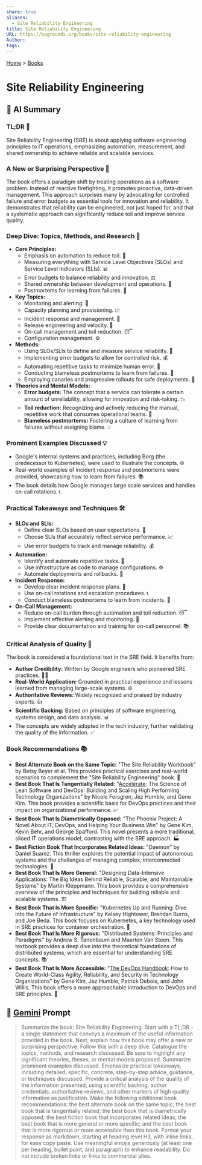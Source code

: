 ```yaml
---
share: true
aliases:
  - Site Reliability Engineering
title: Site Reliability Engineering
URL: https://bagrounds.org/books/site-reliability-engineering
Author: 
tags: 
---
```

[Home](../index.md) > [Books](./index.md)  
# Site Reliability Engineering  
## 🤖 AI Summary  
### TL;DR 🚀  
Site Reliability Engineering (SRE) is about applying software engineering principles to IT operations, emphasizing automation, measurement, and shared ownership to achieve reliable and scalable services.  
  
### A New or Surprising Perspective 🤔  
The book offers a paradigm shift by treating operations as a software problem. Instead of reactive firefighting, it promotes proactive, data-driven management. This approach surprises many by advocating for controlled failure and error budgets as essential tools for innovation and reliability. It demonstrates that reliability can be engineered, not just hoped for, and that a systematic approach can significantly reduce toil and improve service quality.  
  
### Deep Dive: Topics, Methods, and Research 🔬  
* **Core Principles:**  
    * Emphasis on automation to reduce toil. 🤖  
    * Measuring everything with Service Level Objectives (SLOs) and Service Level Indicators (SLIs). 📊  
    * Error budgets to balance reliability and innovation. ⚖️  
    * Shared ownership between development and operations. 🤝  
    * Postmortems for learning from failures. 📝  
* **Key Topics:**  
    * Monitoring and alerting. 🚨  
    * Capacity planning and provisioning. 📈  
    * Incident response and management. 🚒  
    * Release engineering and velocity. 🚀  
    * On-call management and toil reduction. 😴  
    * Configuration management. ⚙️  
* **Methods:**  
    * Using SLOs/SLIs to define and measure service reliability. 🎯  
    * Implementing error budgets to allow for controlled risk. 💰  
    * Automating repetitive tasks to minimize human error. 🔄  
    * Conducting blameless postmortems to learn from failures. 🧠  
    * Employing canaries and progressive rollouts for safe deployments. 🐥  
* **Theories and Mental Models:**  
    * **Error budgets:** The concept that a service can tolerate a certain amount of unreliability, allowing for innovation and risk-taking. 📉  
    * **Toil reduction:** Recognizing and actively reducing the manual, repetitive work that consumes operational teams. 🧹  
    * **Blameless postmortems:** Fostering a culture of learning from failures without assigning blame. 💡  
  
### Prominent Examples Discussed 💡  
* Google's internal systems and practices, including Borg (the predecessor to Kubernetes), were used to illustrate the concepts. 🌐  
* Real-world examples of incident response and postmortems were provided, showcasing how to learn from failures. 📚  
* The book details how Google manages large scale services and handles on-call rotations. 📞  
  
### Practical Takeaways and Techniques 🛠️  
* **SLOs and SLIs:**  
    * Define clear SLOs based on user expectations. 📝  
    * Choose SLIs that accurately reflect service performance. 📈  
    * Use error budgets to track and manage reliability. 💰  
* **Automation:**  
    * Identify and automate repetitive tasks. 🤖  
    * Use infrastructure as code to manage configurations. ⚙️  
    * Automate deployments and rollbacks. 🚀  
* **Incident Response:**  
    * Develop clear incident response plans. 🚒  
    * Use on-call rotations and escalation procedures. 📞  
    * Conduct blameless postmortems to learn from incidents. 📝  
* **On-Call Management:**  
    * Reduce on-call burden through automation and toil reduction. 😴  
    * Implement effective alerting and monitoring. 🚨  
    * Provide clear documentation and training for on-call personnel. 📚  
  
### Critical Analysis of Quality 🧐  
The book is considered a foundational text in the SRE field. It benefits from:  
  
* **Author Credibility:** Written by Google engineers who pioneered SRE practices. 🧑‍💻  
* **Real-World Application:** Grounded in practical experience and lessons learned from managing large-scale systems. 🌐  
* **Authoritative Reviews:** Widely recognized and praised by industry experts. 👍  
* **Scientific Backing:** Based on principles of software engineering, systems design, and data analysis. 📊  
* The concepts are widely adopted in the tech industry, further validating the quality of the information. ✅  
  
### Book Recommendations 📚  
* **Best Alternate Book on the Same Topic:** "The Site Reliability Workbook" by Betsy Beyer et al. This provides practical exercises and real-world scenarios to complement the "Site Reliability Engineering" book. 📖  
* **Best Book That Is Tangentially Related:** "[Accelerate](./accelerate.md): The Science of Lean Software and DevOps: Building and Scaling High Performing Technology Organizations" by Nicole Forsgren, Jez Humble, and Gene Kim. This book provides a scientific basis for DevOps practices and their impact on organizational performance. 📈  
* **Best Book That Is Diametrically Opposed:** "The Phoenix Project: A Novel About IT, DevOps, and Helping Your Business Win" by Gene Kim, Kevin Behr, and George Spafford. This novel presents a more traditional, siloed IT operations model, contrasting with the SRE approach. 🏭  
* **Best Fiction Book That Incorporates Related Ideas:** "Daemon" by Daniel Suarez. This thriller explores the potential impact of autonomous systems and the challenges of managing complex, interconnected technologies. 🤖  
* **Best Book That Is More General:** "Designing Data-Intensive Applications: The Big Ideas Behind Reliable, Scalable, and Maintainable Systems" by Martin Kleppmann. This book provides a comprehensive overview of the principles and techniques for building reliable and scalable systems. 🏗️  
* **Best Book That Is More Specific:** "Kubernetes Up and Running: Dive into the Future of Infrastructure" by Kelsey Hightower, Brendan Burns, and Joe Beda. This book focuses on Kubernetes, a key technology used in SRE practices for container orchestration. 🐳  
* **Best Book That Is More Rigorous:** "Distributed Systems: Principles and Paradigms" by Andrew S. Tanenbaum and Maarten Van Steen. This textbook provides a deep dive into the theoretical foundations of distributed systems, which are essential for understanding SRE concepts. 📚  
* **Best Book That Is More Accessible:** "[The DevOps Handbook](./the-devops-handbook.md): How to Create World-Class Agility, Reliability, and Security in Technology Organizations" by Gene Kim, Jez Humble, Patrick Debois, and John Willis. This book offers a more approachable introduction to DevOps and SRE principles. 🤝  
  
## 💬 [Gemini](https://gemini.google.com) Prompt  
> Summarize the book: Site Reliability Engineering. Start with a TL;DR - a single statement that conveys a maximum of the useful information provided in the book. Next, explain how this book may offer a new or surprising perspective. Follow this with a deep dive. Catalogue the topics, methods, and research discussed. Be sure to highlight any significant theories, theses, or mental models proposed. Summarize prominent examples discussed. Emphasize practical takeaways, including detailed, specific, concrete, step-by-step advice, guidance, or techniques discussed. Provide a critical analysis of the quality of the information presented, using scientific backing, author credentials, authoritative reviews, and other markers of high quality information as justification. Make the following additional book recommendations: the best alternate book on the same topic; the best book that is tangentially related; the best book that is diametrically opposed; the best fiction book that incorporates related ideas; the best book that is more general or more specific; and the best book that is more rigorous or more accessible than this book. Format your response as markdown, starting at heading level H3, with inline links, for easy copy paste. Use meaningful emojis generously (at least one per heading, bullet point, and paragraph) to enhance readability. Do not include broken links or links to commercial sites.